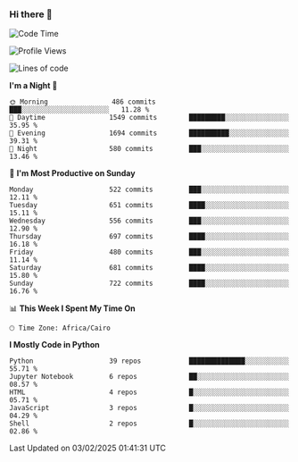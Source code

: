 ### Hi there 👋

<!--
**AMR-KELEG/AMR-KELEG** is a ✨ _special_ ✨ repository because its `README.md` (this file) appears on your GitHub profile.

Here are some ideas to get you started:

- 🔭 I’m currently working on ...
- 🌱 I’m currently learning ...
- 👯 I’m looking to collaborate on ...
- 🤔 I’m looking for help with ...
- 💬 Ask me about ...
- 📫 How to reach me: ...
- 😄 Pronouns: ...
- ⚡ Fun fact: ...
-->

<!--START_SECTION:waka-->
![Code Time](http://img.shields.io/badge/Code%20Time-0%20secs-blue)

![Profile Views](http://img.shields.io/badge/Profile%20Views-0-blue)

![Lines of code](https://img.shields.io/badge/From%20Hello%20World%20I%27ve%20Written-25.7%20million%20lines%20of%20code-blue)

**I'm a Night 🦉** 

```text
🌞 Morning                486 commits         ███░░░░░░░░░░░░░░░░░░░░░░   11.28 % 
🌆 Daytime                1549 commits        █████████░░░░░░░░░░░░░░░░   35.95 % 
🌃 Evening                1694 commits        ██████████░░░░░░░░░░░░░░░   39.31 % 
🌙 Night                  580 commits         ███░░░░░░░░░░░░░░░░░░░░░░   13.46 % 
```
📅 **I'm Most Productive on Sunday** 

```text
Monday                   522 commits         ███░░░░░░░░░░░░░░░░░░░░░░   12.11 % 
Tuesday                  651 commits         ████░░░░░░░░░░░░░░░░░░░░░   15.11 % 
Wednesday                556 commits         ███░░░░░░░░░░░░░░░░░░░░░░   12.90 % 
Thursday                 697 commits         ████░░░░░░░░░░░░░░░░░░░░░   16.18 % 
Friday                   480 commits         ███░░░░░░░░░░░░░░░░░░░░░░   11.14 % 
Saturday                 681 commits         ████░░░░░░░░░░░░░░░░░░░░░   15.80 % 
Sunday                   722 commits         ████░░░░░░░░░░░░░░░░░░░░░   16.76 % 
```


📊 **This Week I Spent My Time On** 

```text
🕑︎ Time Zone: Africa/Cairo
```

**I Mostly Code in Python** 

```text
Python                   39 repos            ██████████████░░░░░░░░░░░   55.71 % 
Jupyter Notebook         6 repos             ██░░░░░░░░░░░░░░░░░░░░░░░   08.57 % 
HTML                     4 repos             █░░░░░░░░░░░░░░░░░░░░░░░░   05.71 % 
JavaScript               3 repos             █░░░░░░░░░░░░░░░░░░░░░░░░   04.29 % 
Shell                    2 repos             █░░░░░░░░░░░░░░░░░░░░░░░░   02.86 % 
```




 Last Updated on 03/02/2025 01:41:31 UTC
<!--END_SECTION:waka-->
